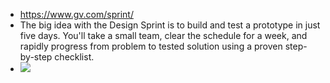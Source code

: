 - https://www.gv.com/sprint/
- The big idea with the Design Sprint is to build and test a prototype in just five days. You'll take a small team, clear the schedule for a week, and rapidly progress from problem to tested solution using a proven step-by-step checklist.
- ![](https://assets-global.website-files.com/5eb2bf8eb9c84371c8daea6a/5ec533cd3728f7c7d33320a8_Sprint%20Process%20Transparent-p-1600.png)